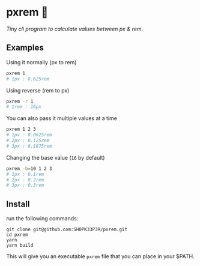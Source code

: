 # pxrem 👾

_Tiny cli program to calculate values between px & rem._

## Examples

Using it normally (px to rem)

```bash
pxrem 1
# 1px : 0.625rem
```

Using reverse (rem to px)

```bash
pxrem -r 1
# 1rem : 16px
```

You can also pass it multiple values at a time

```bash
pxrem 1 2 3
# 1px : 0.0625rem
# 2px : 0.125rem
# 3px : 0.1875rem
```

Changing the base value (`16` by default)

```bash
pxrem -b=10 1 2 3
# 1px : 0.1rem
# 2px : 0.2rem
# 3px : 0.3rem
```

## Install

run the following commands:

```
git clone git@github.com:SH0PK33P3R/pxrem.git
cd pxrem
yarn
yarn build
```

This will give you an executable `pxrem` file that you can place in your $PATH.
